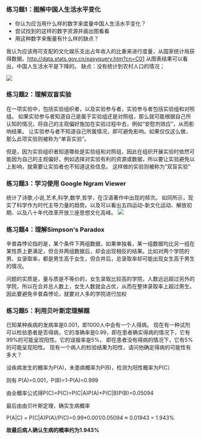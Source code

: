 ### 练习题1：图解中国人生活水平变化 ###
- 你认为应当用什么样的数字来度量中国人生活水平变化？
- 尝试找到的这样的数字资源并画出图看看
- 用这种数字来衡量有什么样的缺点？

我认为应该用可支配的文化娱乐支出占年收入的比重来进行度量，从国家统计局获得数据。http://data.stats.gov.cn/easyquery.htm?cn=C01
从图表结果可以看出，中国人生活水平是下降的。
缺点：没有统计到农村人口的情况；

![](http://i.imgur.com/0Shu4m6.jpg)


### 练习题2：理解双盲实验 ###

在一项实验中，包括实验组织者，以及实验参与者，实验参与者包括实验组和对照组。
如果实验参与者知道自己是属于实验组还是对照组，那么就可能根据自己所认知的情况，将自己的主观偏好施加在实验过程中去，例如“安慰剂效应”，从而影响结果。
让实验参与者不知道自己所属情况，即可避免影响。如果仅仅这么做，那么此项实验则被称为“单盲实验”。

但是，因为实验组织者知道哪些是实验组和对照组，因此在组织开展实验时依然可能因为自己的主观偏好，例如选择对实验有利的资源或数据，所以要让实验避免以上影响，就需要让实验者也不知道这些信息。
这样做的实验则被称为“双盲实验”


### 练习题3：学习使用 Google Ngram Viewer ###

统计了诗歌,小说,艺术,科学,数学,哲学，在汉语著作中出现的频次。
如同所示，现实了科学作为时代主导力量的趋势。以及可以看出五四运动-新文化运动、解放初期、以及八十年代改革开放三座思想文化高峰。
![](http://i.imgur.com/FMh6F6Q.png)



### 练习题4：理解Simpson's Paradox ###
辛普森悖论指的是，某个条件下两组数据，如果单独看，某一组数据均比另一组在某性质上更满足，但合并两组数据后，却会出现相反的结果。比如对两个学院的男、女录取率，都是男生高于女生，但合并后，总录取率却可能出现女生高于男生的情况。

问题的实质是，量与质是不等价的，女生录取比较高的学院，人数远远超过另外的学院，所以在合并总人数上，女生人数就会占优，从而在整体录取率上超过男生。因此要避免辛普森悖论，就要对人多的学院进行加权


### 练习题5：利用贝叶斯定理解题 ###

已知某种疾病的发病率是0.001，即1000人中会有一个人得病。
现在有一种试剂可以检验患者是否得病，它的准确率是0.99，即在患者确实得病的情况下，它有99%的可能呈现阳性。它的误报率是5%， 即在患者没有得病的情况下，它有5%的可能呈现阳性。
现有一个病人的检验结果为阳性，请问他确定得病的可能性有多大？

设疾病发生的概率为P(A)，未患病概率为P(B)，检测为阳性概率为P(C）

则有 P(A)=0.001，P(B)=1-P(A)=0.999

由全概率公式得P(C)=P(C)=P(C|A)P(A)+P(C|B)P(B)=0.05094

最后由由贝叶斯定理，确实生病概率

 P(A|C) = P(C|A)P(A)/P(C)=0.99*0.001/0.05094 ≈ 0.01943 = 1.943%

**故最后病人确认生病的概率约为1.943%**




